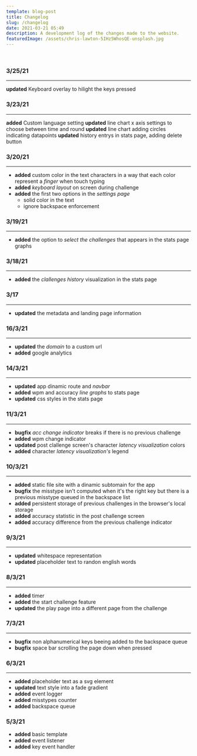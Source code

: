 ```yaml
---
template: blog-post
title: Changelog
slug: /changelog
date: 2021-03-21 05:49
description: A development log of the changes made to the website.
featuredImage: /assets/chris-lawton-5IHz5WhosQE-unsplash.jpg
---
```


 
 <br/>

### 3/25/21

---

**updated** Keyboard overlay to hilight the keys pressed

### 3/23/21

---

**added** Custom language setting
**updated** line chart x axis settings to choose between time and round
**updated** line chart adding circles indicating datapoints
**updated** history entrys in stats page, adding delete button


### 3/20/21

 ---

- **added** custom color in the text characters in a way that each color represent a *finger* when touch typing
- **added** *keyboard layout* on screen during challenge
- **added** the first two options in the *settings page*
  - solid color in the text
  - ignore backspace enforcement

### 3/19/21

---

- **added** the option to *select the challenges* that appears in the stats page graphs

### 3/18/21

---

- **added** the *clallenges history* visualization in the stats page 

### 3/17

---

- **updated** the metadata and landing page information
  
### 16/3/21

---

- **updated** the *domain* to a custom url  
- **added** google analytics  

### 14/3/21

---

- **updated** app dinamic route and *navbar*  
- **added** wpm and accuracy *line graphs* to stats page  
- **updated** css styles in the stats page  

### 11/3/21

---

- **bugfix** *acc change indicator* breaks if there is no previous challenge
- **added** wpm change indicator
- **updated** post clallenge screen's character *latency visualization* colors 
- **added** character *latency visualization's* legend

### 10/3/21

---

- **added** static file site with a dinamic subtomain for the app
- **bugfix** the misstype isn't computed when it's the right key but there is a previous misstype queued in the backspace list
- **added** persistent storage of previous challenges in the browser's local storage
- **added** accuracy statistic in the post challenge screen
- **added** accuracy difference from the previous challenge indicator

### 9/3/21

---

- **updated** whitespace representation
- **updated** placeholder text to randon english words

### 8/3/21

---

- **added** timer
- **added** the start challenge feature
- **updated** the play page into a different page from the challenge

### 7/3/21

---

- **bugfix** non alphanumerical keys beeing added to the backspace queue
- **bugfix** space bar scrolling the page down when pressed

### 6/3/21

---

- **added** placeholder text as a svg element
- **updated** text style into a fade gradient
- **added** event logger
- **added** misstypes counter
- **added** backspace queue

### 5/3/21

- **added** basic template
- **added** event listener
- **added** key event handler